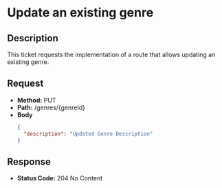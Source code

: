# Update an existing genre

## Description
This ticket requests the implementation of a route that allows updating an existing genre.

## Request
- **Method:** PUT
- **Path:** /genres/{genreId}
- **Body**
  ```json
  {
    "description": "Updated Genre Description"
  }
  ```

## Response
- **Status Code:** 204 No Content